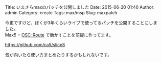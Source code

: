 Title: いまさらmaxのパッチを公開しました
Date: 2015-06-20 01:40
Author: admin
Category: create
Tags: max/msp
Slug: maxpatch

今更ですけど、ぼくが3年くらいライブで使ってるパッチを公開することにしました。  
Max5 + [OSC-Route](http://cnmat.berkeley.edu/patch/4029)
で動かすことを前提に作ってます。

[https://github.com/ca5/slice8  
](https://github.com/ca5/slice8)

気が向いたら使い方まとめたりするかもしれないです。
